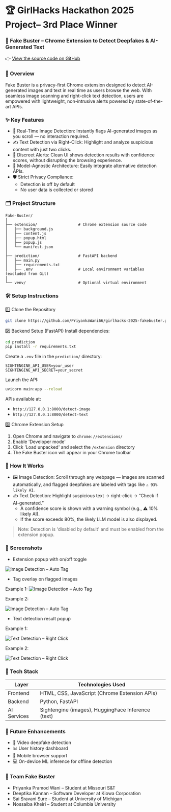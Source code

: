 # 🏆 GirlHacks Hackathon 2025 Project– 3rd Place Winner

### 🧠 Fake Buster – Chrome Extension to Detect Deepfakes & AI-Generated Text  
👉 [View the source code on GitHub](https://github.com/PriyankaWani66/girlhacks-2025-fakebuster)


### 📌 Overview  
Fake Buster is a privacy-first Chrome extension designed to detect AI-generated images and text in real time as users browse the web. With seamless image scanning and right-click text detection, users are empowered with lightweight, non-intrusive alerts powered by state-of-the-art APIs.


### ✨ Key Features  
- 🔄 Real-Time Image Detection: Instantly flags AI-generated images as you scroll — no interaction required.  
- ✍️ Text Detection via Right-Click: Highlight and analyze suspicious content with just two clicks.  
- 🔕 Discreet Alerts: Clean UI shows detection results with confidence scores, without disrupting the browsing experience.  
- 🧩 Model-Agnostic Architecture: Easily integrate alternative detection APIs.  
- 🛡️ Strict Privacy Compliance:  
  - Detection is off by default  
  - No user data is collected or stored  


### 🗂️ Project Structure
```
Fake-Buster/
│
├── extension/                  # Chrome extension source code
│   ├── background.js
│   ├── content.js
│   ├── popup.html
│   ├── popup.js
│   └── manifest.json
│
├── prediction/                 # FastAPI backend
│   ├── main.py
│   ├── requirements.txt
│   ├── .env                    # Local environment variables (excluded from Git)
│
└── venv/                       # Optional virtual environment
```

### 🛠️ Setup Instructions

1️⃣ Clone the Repository
```bash
git clone https://github.com/PriyankaWani66/girlhacks-2025-fakebuster.git
```

2️⃣ Backend Setup (FastAPI)
Install dependencies:
```bash
cd prediction
pip install -r requirements.txt
```

Create a `.env` file in the `prediction/` directory:
```env
SIGHTENGINE_API_USER=your_user
SIGHTENGINE_API_SECRET=your_secret
```

Launch the API:
```bash
uvicorn main:app --reload
```

APIs available at:  
- `http://127.0.0.1:8000/detect-image`  
- `http://127.0.0.1:8000/detect-text`


3️⃣ Chrome Extension Setup
1. Open Chrome and navigate to `chrome://extensions/`  
2. Enable 'Developer mode' 
3. Click 'Load unpacked' and select the `/extension` directory  
4. The Fake Buster icon will appear in your Chrome toolbar


### 🚀 How It Works

- 🖼️ Image Detection: Scroll through any webpage — images are scanned automatically, and flagged deepfakes are labeled with tags like `⚠️ 93% likely AI`.  
- ✍️ Text Detection: Highlight suspicious text → right-click → “Check if AI-generated.”  
  - A confidence score is shown with a warning symbol (e.g., ⚠️ 10% likely AI).
  - If the score exceeds 80%, the likely LLM model is also displayed.

> Note: Detection is 'disabled by default' and must be enabled from the extension popup.


### 📸 Screenshots
- Extension popup with on/off toggle 

![Image Detection – Auto Tag](screenshots/popup-toggle.jpg)

- Tag overlay on flagged images  

Example 1:
![Image Detection – Auto Tag](screenshots/image-detection-1.jpg)


Example 2:

![Image Detection – Auto Tag](screenshots/image-detection-2.jpg)

- Text detection result popup 

Example 1:

![Text Detection – Right Click](screenshots/text-detection-1.jpg)


Example 2:

![Text Detection – Right Click](screenshots/text-detection-2.jpg) 

### 🧰 Tech Stack

| Layer       | Technologies Used                          |
|-------------|---------------------------------------------|
| Frontend    | HTML, CSS, JavaScript (Chrome Extension APIs) |
| Backend     | Python, FastAPI                             |
| AI Services | Sightengine (images), HuggingFace Inference (text) |


### 🔮 Future Enhancements  
- 🎥 Video deepfake detection  
- 📊 User history dashboard  
- 📱 Mobile browser support  
- 💻 On-device ML inference for offline detection  


### 👥 Team Fake Buster  
- Priyanka Pramod Wani – Student at Missouri S&T  
- Deeptika Kannan – Software Developer at Kiowa Corporation  
- Sai Sravani Sure – Student at University of Michigan  
- Nossaiba Kheiri – Student at Columbia University  


